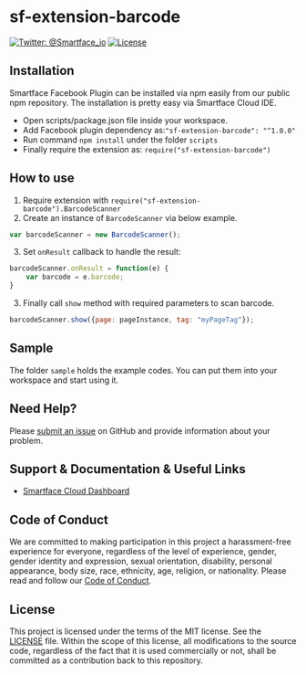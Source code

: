 # sf-extension-barcode
[![Twitter: @Smartface_io](https://img.shields.io/badge/contact-@Smartface_io-blue.svg?style=flat)](https://twitter.com/smartface_io)
[![License](https://img.shields.io/badge/license-MIT-green.svg?style=flat)](https://raw.githubusercontent.com/smartface/sf-extension-barcode/master/LICENSE)

## Installation
Smartface Facebook Plugin can be installed via npm easily from our public npm repository. The installation is pretty easy via Smartface Cloud IDE.

- Open scripts/package.json file inside your workspace.
- Add Facebook plugin dependency as:`"sf-extension-barcode": "^1.0.0"`
- Run command `npm install` under the folder `scripts`
- Finally require the extension as: `require("sf-extension-barcode")`

## How to use
1) Require extension with `require("sf-extension-barcode").BarcodeScanner`
2) Create an instance of `BarcodeScanner` via below example.
```javascript
var barcodeScanner = new BarcodeScanner();
```
3) Set `onResult` callback to handle the result: 
```javascript
barcodeScanner.onResult = function(e) {
	var barcode = e.barcode;
}
```
3) Finally call `show` method with required parameters to scan barcode.
```javascript
barcodeScanner.show({page: pageInstance, tag: "myPageTag"});
```
## Sample
The folder `sample` holds the example codes. You can put them into your workspace and start using it. 

## Need Help?
Please [submit an issue](https://github.com/smartface/sf-extension-barcode/issues) on GitHub and provide information about your problem.

## Support & Documentation & Useful Links
- [Smartface Cloud Dashboard](https://cloud.smartface.io)
## Code of Conduct
We are committed to making participation in this project a harassment-free experience for everyone, regardless of the level of experience, gender, gender identity and expression, sexual orientation, disability, personal appearance, body size, race, ethnicity, age, religion, or nationality.
Please read and follow our [Code of Conduct](https://github.com/smartface/sf-extension-barcode/blob/master/CODE_OF_CONDUCT.md).
## License

This project is licensed under the terms of the MIT license. See the [LICENSE](https://raw.githubusercontent.com/smartface/sf-extension-barcode/master/LICENSE) file. Within the scope of this license, all modifications to the source code, regardless of the fact that it is used commercially or not, shall be committed as a contribution back to this repository.